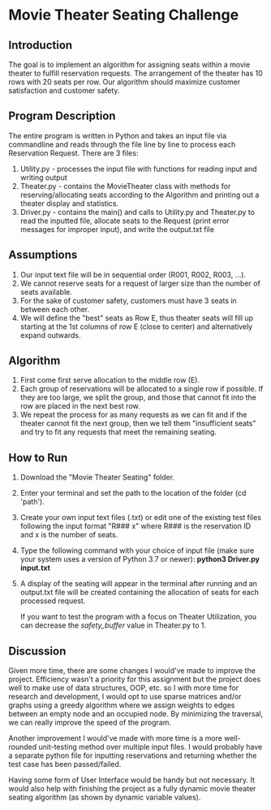 # Movie Theater Seating Challenge

## Introduction
The goal is to implement an algorithm for assigning seats within a movie theater to fulfill reservation
requests. The arrangement of the theater has 10 rows with 20 seats per row. Our algorithm should maximize customer satisfaction and customer safety.

## Program Description
The entire program is written in Python and takes an input file via commandline and reads through the file
line by line to process each Reservation Request. There are 3 files:
1. Utility.py - processes the input file with functions for reading input and writing output
2. Theater.py - contains the MovieTheater class with methods for reserving/allocating seats according to the Algorithm and printing out a theater display and statistics.
3. Driver.py - contains the main() and calls to Utility.py and Theater.py to read the inputted file, allocate seats to the Request (print error messages for improper input), and write the output.txt file

## Assumptions
1. Our input text file will be in sequential order (R001, R002, R003, ...).
2. We cannot reserve seats for a request of larger size than the number of seats available.
3. For the sake of customer safety, customers must have 3 seats in between each other.
4. We will define the "best" seats as Row E, thus theater seats will fill up starting at the 1st columns of row E (close to center) and alternatively expand outwards.
 
## Algorithm
1. First come first serve allocation to the middle row (E).
2. Each group of reservations will be allocated to a single row if possible. If they are too large, we split
the group, and those that cannot fit into the row are placed in the next best row.
3. We repeat the process for as many requests as we can fit and if the theater cannot fit the next group, then
we tell them "insufficient seats" and try to fit any requests that meet the remaining seating.

## How to Run
1. Download the "Movie Theater Seating" folder.
2. Enter your terminal and set the path to the location of the folder (cd 'path').
3. Create your own input text files (.txt) or edit one of the existing test files following the input format "R### x" where R### is the reservation ID and x is the number of seats.
4. Type the following command with your choice of input file (make sure your system uses a version of Python 3.7 or newer): **python3 Driver.py input.txt**
5. A display of the seating will appear in the terminal after running and an output.txt file will be created containing the allocation of seats for each processed request. 

   If you want to test the program with a focus on Theater Utilization, you can decrease the *safety_buffer* value in Theater.py to 1.

## Discussion
Given more time, there are some changes I would've made to improve the project. Efficiency wasn't a priority
for this assignment but the project does well to make use of data structures, OOP, etc. so I with more time
for research and development, I would opt to use sparse matrices and/or graphs using a greedy algorithm where 
we assign weights to edges between an empty node and an occupied node. By minimizing the traversal, we can really
improve the speed of the program.

Another improvement I would've made with more time is a more well-rounded unit-testing method over multiple
input files. I would probably have a separate python file for inputting reservations and returning whether the test case has been passed/failed.

Having some form of User Interface would be handy but not necessary. It would also help with finishing the project as a fully dynamic movie theater seating algorithm (as shown by dynamic variable values).
